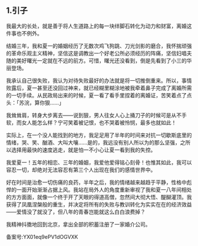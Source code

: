## 1.引子
我最大的长处，就是善于将人生道路上的每一块绊脚石转化为动力和财富，离婚这件事也不例外。


结婚三年，我和夏一的婚姻经历了无数次鸡飞狗跳、刀光剑影的磨合，我怀揣顽强的革命乐观主义精神，坚信这是调教出一个好老公所必须经历的阵痛，坚信妇唱夫随的美好曙光一定就在不远的前方。可惜，曙光还没看到，倒是先看到了小三的华丽登场。


我承认自己很失败，我认为对待失败最好的办法就是将一切推倒重来。所以，事情败露后，夏一甚至还没回过神来，就已经糊里糊涂地被我牵着鼻子完成了离婚所需的一切手续。从民政局出来的时候，夏一看了看手里捏着的离婚证，苦笑着点了点头：「苏浣，算你狠……」


我耸耸肩，转身大步离去——说到狠，男人往女人心上捅刀子的时候可是从不手软，而女人能怎么样？宁可笑着被记恨，也不哭着被怜悯，最多也就如此！


实际上，在一个没人能找到的地方，我足足用了半年的时间来对抗一切歇斯底里的情绪，哭、笑、酗酒、大叫大嚷……是的，我远没有别人所以为的那么坚强，之所以选择用最快的速度逃走，就是怕一不小心让夏一看到我的失控。


我爱夏一！五年的相恋、三年的婚姻，我爱他爱得铭心刻骨！也惟其如此，我可以容忍一切，却绝对无法容忍有第三个人出现在我们的感情世界中。


好在时间是治愈一切伤痛的良药，半年之后，我的情绪越来越趋于平静，性格中彪悍的一面开始渐渐占据上风。我站在局外人的角度重新审视了我和夏一八年间相处的方方面面，就像一个终于开了天眼的得道高僧，忽然间大彻大悟、醍醐灌顶。我获得了凤凰涅槃般的重生，并决定将所有的失败与教训转化为实实在在的经济效益——爱情没了就没了，但八年的青春岂能就这么白白浪费掉？


我精神抖擞地回到北京，拿出全部的积蓄注册了一家婚介公司。


备案号:YX01eq9ePV1dOGVXK

